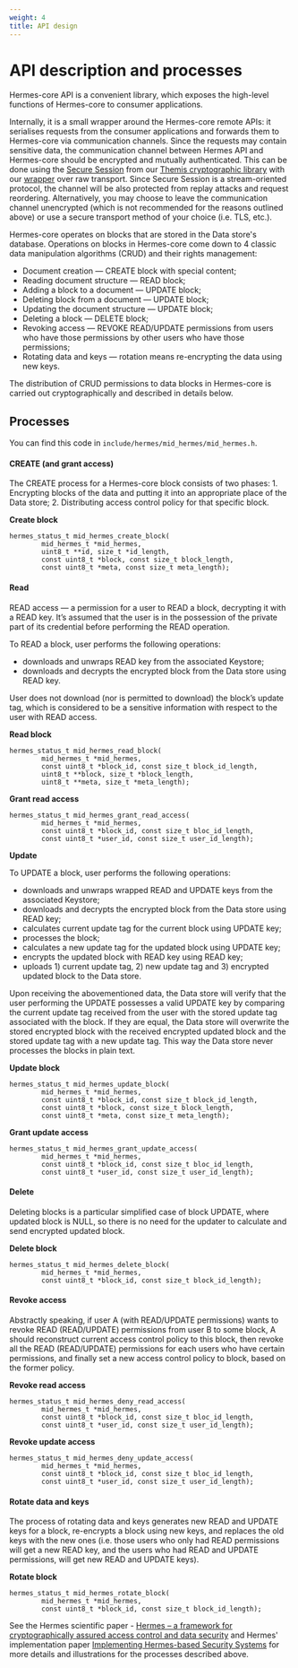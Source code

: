 ```yaml
---
weight: 4
title: API design
---
```


# API description and processes

Hermes-core API is a convenient library, which exposes the high-level functions of Hermes-core to consumer applications.

Internally, it is a small wrapper around the Hermes-core remote APIs: it serialises requests from the consumer applications and forwards them to Hermes-core via communication channels. Since the requests may contain sensitive data, the communication channel between Hermes API and Hermes-core should be encrypted and mutually authenticated. This can be done using the 
[Secure Session](https://docs.cossacklabs.com/pages/secure-session-cryptosystem/) from our 
[Themis cryptographic library](https://github.com/cossacklabs/themis) with our 
[wrapper](https://github.com/cossacklabs/hermes-core/blob/master/include/hermes/secure_transport/transport.h) over raw transport. 
Since Secure Session is a stream-oriented protocol, the channel will be also protected from replay attacks and request reordering. 
Alternatively, you may choose to leave the communication channel unencrypted (which is not recommended for the reasons outlined above) or use a secure transport method of your choice (i.e. TLS, etc.).

Hermes-core operates on blocks that are stored in the Data store's database. Operations on blocks in Hermes-core come down to 4 classic data manipulation algorithms (CRUD) and their rights management:

* Document creation — CREATE block with special content;
* Reading document structure — READ block;
* Adding a block to a document — UPDATE block;
* Deleting block from a document — UPDATE block;
* Updating the document structure — UPDATE block;
* Deleting a block — DELETE block;
* Revoking access — REVOKE READ/UPDATE permissions from users who have those permissions by other users who have those permissions;
* Rotating data and keys — rotation means re-encrypting the data using new keys.

The distribution of CRUD permissions to data blocks in Hermes-core is carried out cryptographically and described in details below.

## Processes

You can find this code in `include/hermes/mid_hermes/mid_hermes.h`.

#### CREATE (and grant access)

The CREATE process for a Hermes-core block consists of two phases: 1. Encrypting blocks of the data and putting it into an appropriate place of the Data store; 2. Distributing access control policy for that specific block.

**Create block**

```
hermes_status_t mid_hermes_create_block(
        mid_hermes_t *mid_hermes,
        uint8_t **id, size_t *id_length,
        const uint8_t *block, const size_t block_length,
        const uint8_t *meta, const size_t meta_length);
```

#### Read

READ access — a permission for a user to READ a block, decrypting it with a READ key. It’s assumed that the user is in the possession of the private part of its credential before performing the READ operation.

To READ a block, user performs the following operations:

* downloads and unwraps READ key from the associated Keystore;
* downloads and decrypts the encrypted block from the Data store using READ key.

User does not download (nor is permitted to download) the block’s update tag, which is considered to be a sensitive information with respect to the user with READ access.

**Read block**

```
hermes_status_t mid_hermes_read_block(
        mid_hermes_t *mid_hermes,
        const uint8_t *block_id, const size_t block_id_length,
        uint8_t **block, size_t *block_length,
        uint8_t **meta, size_t *meta_length);
```

**Grant read access**

```
hermes_status_t mid_hermes_grant_read_access(
        mid_hermes_t *mid_hermes,
        const uint8_t *block_id, const size_t bloc_id_length,
        const uint8_t *user_id, const size_t user_id_length);
```

**Update**

To UPDATE a block, user performs the following operations:

* downloads and unwraps wrapped READ and UPDATE keys from the associated Keystore;
* downloads and decrypts the encrypted block from the Data store using READ key;
* calculates current update tag for the current block using UPDATE key;
* processes the block;
* calculates a new update tag for the updated block using UPDATE key;
* encrypts the updated block with READ key using READ key;
* uploads 1) current update tag, 2) new update tag and 3) encrypted updated block to the Data store.

Upon receiving the abovementioned data, the Data store will verify that the user performing the UPDATE possesses a valid UPDATE key by comparing the current update tag received from the user with the stored update tag associated with the block. If they are equal, the Data store will overwrite the stored encrypted block with the received encrypted updated block and the stored update tag with a new update tag. This way the Data store never processes the blocks in plain text.

**Update block**

```
hermes_status_t mid_hermes_update_block(
        mid_hermes_t *mid_hermes,
        const uint8_t *block_id, const size_t block_id_length,
        const uint8_t *block, const size_t block_length,
        const uint8_t *meta, const size_t meta_length);
```

**Grant update access**

```
hermes_status_t mid_hermes_grant_update_access(
        mid_hermes_t *mid_hermes,
        const uint8_t *block_id, const size_t bloc_id_length,
        const uint8_t *user_id, const size_t user_id_length);
```

#### Delete

Deleting blocks is a particular simplified case of block UPDATE, where updated block is NULL, so there is no need for the updater to calculate and send encrypted updated block.

**Delete block**

```
hermes_status_t mid_hermes_delete_block(
        mid_hermes_t *mid_hermes, 
        const uint8_t *block_id, const size_t block_id_length);
```

#### Revoke access

Abstractly speaking, if user A (with READ/UPDATE permissions) wants to revoke READ (READ/UPDATE) permissions from user B to some block, A should reconstruct current access control policy to this block, then revoke all the READ (READ/UPDATE) permissions for each users who have certain permissions, and finally set a new access control policy to block, based on the former policy.

**Revoke read access**

```
hermes_status_t mid_hermes_deny_read_access(
        mid_hermes_t *mid_hermes,
        const uint8_t *block_id, const size_t bloc_id_length,
        const uint8_t *user_id, const size_t user_id_length);
```

**Revoke update access**

```
hermes_status_t mid_hermes_deny_update_access(
        mid_hermes_t *mid_hermes,
        const uint8_t *block_id, const size_t bloc_id_length,
        const uint8_t *user_id, const size_t user_id_length);
```

#### Rotate data and keys

The process of rotating data and keys generates new READ and UPDATE keys for a block, re-encrypts a block using new keys, and replaces the old keys with the new ones (i.e. those users who only had READ permissions will get a new READ key, and the users who had READ and UPDATE permissions, will get new READ and UPDATE keys).

**Rotate block**

```
hermes_status_t mid_hermes_rotate_block(
        mid_hermes_t *mid_hermes,
        const uint8_t *block_id, const size_t block_id_length);
```

See the Hermes scientific paper - [Hermes – a framework for cryptographically assured access control and data security](https://www.cossacklabs.com/files/hermes-theory-paper-rev1.pdf) and Hermes' implementation paper [Implementing Hermes-based Security Systems](https://www.cossacklabs.com/hermes/implementing-hermes-based-systems/) for more details and illustrations for the processes described above.